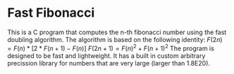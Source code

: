 Fast Fibonacci
===============
This is a C program that computes the n-th fibonacci number using the fast doubling algorithm. The algorithm is based on the following identity:
$F(2n)=F(n)*[2*F(n+1)-F(n)]$
$F(2n+1)=F(n)^2+F(n+1)^2$
The program is designed to be fast and lightweight. It has a built in custom arbitrary precission library for numbers that are very large (larger than 1.8E20).
